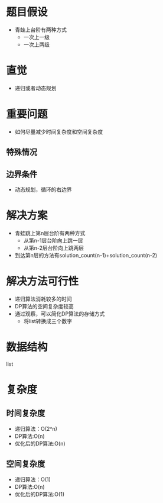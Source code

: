 # 题目假设
- 青蛙上台阶有两种方式
    - 一次上一级
    - 一次上两级
# 直觉
- 递归或者动态规划
# 重要问题
  - 如何尽量减少时间复杂度和空间复杂度
## 特殊情况

## 边界条件
- 动态规划，循环的右边界
# 解决方案
- 青蛙跳上第n层台阶有两种方式
    - 从第n-1层台阶向上跳一层
    - 从第n-2层台阶向上跳两层
- 到达第n层的方法有solution_count(n-1)+solution_count(n-2)
# 解决方法可行性
- 递归算法消耗较多的时间
- DP算法的空间复杂度较高
- 通过观察，可以简化DP算法的存储方式
    - 将list转换成三个数字
# 数据结构
list

# 复杂度
## 时间复杂度
- 递归算法：O(2^n)
- DP算法:O(n)
- 优化后的DP算法:O(n)
## 空间复杂度
- 递归算法：O(1)
- DP算法:O(n)
- 优化后的DP算法:O(1)

